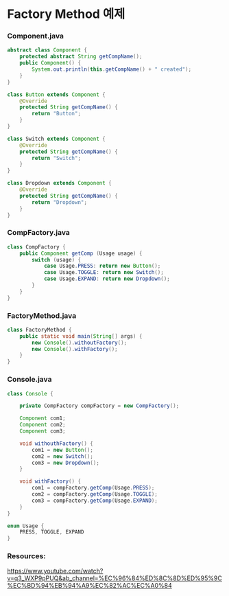 # Factory Method 예제

### Component.java
```Java
abstract class Component {
    protected abstract String getCompName();
    public Component() {
        System.out.println(this.getCompName() + " created");
    }
}

class Button extends Component {
    @Override
    protected String getCompName() {
        return "Button";
    }
}

class Switch extends Component {
    @Override
    protected String getCompName() {
        return "Switch";
    }
}

class Dropdown extends Component {
    @Override
    protected String getCompName() {
        return "Dropdown";
    }
}
```

### CompFactory.java
```Java
class CompFactory {
    public Component getComp (Usage usage) {
        switch (usage) {
            case Usage.PRESS: return new Button();
            case Usage.TOGGLE: return new Switch();
            case Usage.EXPAND: return new Dropdown();
        }
    }
}
```

### FactoryMethod.java
```Java
class FactoryMethod {
    public static void main(String[] args) {
        new Console().withoutFactory();
        new Console().withFactory();
    }
}
```

### Console.java
```Java
class Console {

    private CompFactory compFactory = new CompFactory();

    Component com1;
    Component com2;
    Component com3;

    void withouthFactory() {
        com1 = new Button();
        com2 = new Switch();
        com3 = new Dropdown();
    }

    void withFactory() {
        com1 = compFactory.getComp(Usage.PRESS);
        com2 = compFactory.getComp(Usage.TOGGLE);
        com3 = compFactory.getComp(Usage.EXPAND);
    }
}

enum Usage {
    PRESS, TOGGLE, EXPAND
}
```

### Resources:
https://www.youtube.com/watch?v=q3_WXP9pPUQ&ab_channel=%EC%96%84%ED%8C%8D%ED%95%9C%EC%BD%94%EB%94%A9%EC%82%AC%EC%A0%84
